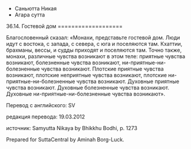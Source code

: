 









* Саньютта Никая
* Агара сутта


36\.14\. Гостевой дом
\=\=\=\=\=\=\=\=\=\=\=\=\=\=\=\=\=\=\=



Благословенный сказал: «Монахи, представьте гостевой дом\. Люди идут с востока, с запада, с севера, с юга и поселяются там\. Кхаттии, брахманы, вессы, и судды приходят и поселяются там\. Точно также, монахи, различные чувства возникают в этом теле: приятные чувства возникают, болезненные чувства возникают, ни\-приятные\-ни\-болезненные чувства возникают\. Плотские приятные чувства возникают, плотские неприятные чувства возникают, плотские ни\-приятные\-ни\-болезненные чувства возникают\. Духовные приятные чувства возникают\. Духовные болезненные чувства возникают\. Духовные ни\-приятные\-ни\-болезненные чувства возникают»\.



Перевод с английского: SV


редакция перевода: 19\.03\.2012


источник: Samyutta Nikaya by Bhikkhu Bodhi, p\. 1273


Prepared for SuttaCentral by Aminah Borg\-Luck\.






